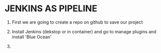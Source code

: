 JENKINS AS PIPELINE
===================

1. First we are going to create a repo on github to save our project

2. Install Jenkins (dekstop or in container) and go to manage plugins and install 'Blue Ocean'

3. 